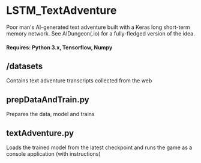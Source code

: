 # LSTM_TextAdventure
Poor man's AI-generated text adventure built with a Keras long short-term memory network. See AIDungeon(.io) for a fully-fledged version of the idea.
#### Requires: Python 3.x, Tensorflow, Numpy

## /datasets
Contains text adventure transcripts collected from the web

## prepDataAndTrain.py
Prepares the data, model and trains

## textAdventure.py
Loads the trained model from the latest checkpoint and runs the game as a console application (with instructions)


